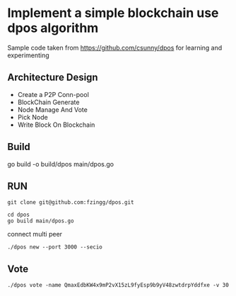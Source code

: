 # Implement a simple blockchain use dpos algorithm
Sample code taken from https://github.com/csunny/dpos for learning and experimenting

## Architecture Design
- Create a P2P Conn-pool
- BlockChain Generate
- Node Manage And Vote
- Pick Node
- Write Block On Blockchain

## Build 
go build -o build/dpos  main/dpos.go

## RUN 
```
git clone git@github.com:fzingg/dpos.git

cd dpos    
go build main/dpos.go
```

connect multi peer 
```
./dpos new --port 3000 --secio
```
## Vote
```
./dpos vote -name QmaxEdbKW4x9mP2vX15zL9fyEsp9b9yV48zwtdrpYddfxe -v 30
```


